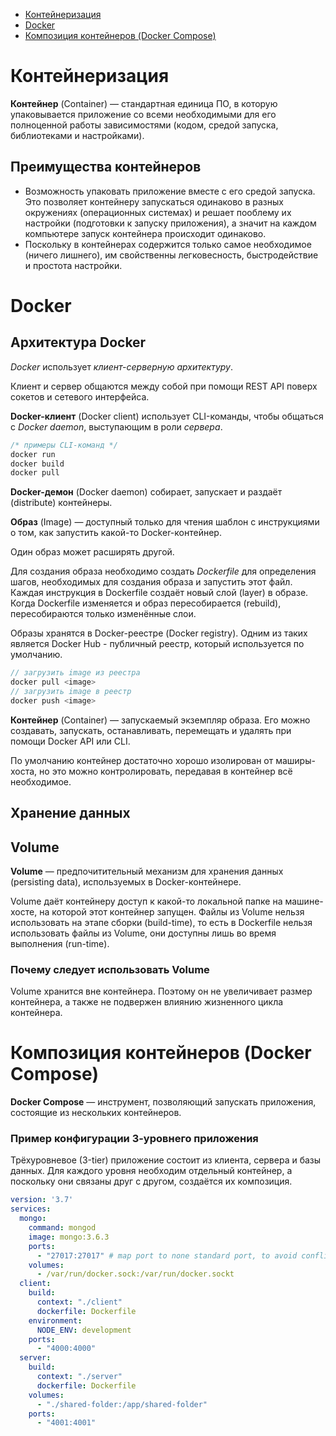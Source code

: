- [Контейнеризация](#контейнеризация)
- [Docker](#docker)
- [Композиция контейнеров (Docker Compose)](#композиция-контейнеров-docker-compose)

# Контейнеризация

**Контейнер** (Container) — стандартная единица ПО, в которую упаковывается приложение со всеми необходимыми для его полноценной работы зависимостями (кодом, средой запуска, библиотеками и настройками).

## Преимущества контейнеров
* Возможность упаковать приложение вместе с его средой запуска. Это позволяет контейнеру запускаться одинаково в разных окружениях (операционных системах) и решает пооблему их настройки (подготовки к запуску приложения), а значит на каждом компьютере запуск контейнера происходит одинаково. 
* Поскольку в контейнерах содержится только самое необходимое (ничего лишнего), им свойственны легковесность, быстродействие и простота настройки.

# Docker

## Архитектура Docker

*Docker* использует *клиент-серверную архитектуру*. 

Клиент и сервер общаются между собой при помощи REST API поверх сокетов и сетевого интерфейса.

**Docker-клиент** (Docker client) использует CLI-команды, чтобы общаться с *Docker daemon*, выступающим в роли *сервера*.
```js
/* примеры CLI-команд */
docker run
docker build
docker pull
```
**Docker-демон** (Docker daemon) собирает, запускает и раздаёт (distribute) контейнеры.

**Образ** (Image) — доступный только для чтения шаблон с инструкциями о том, как запустить какой-то Docker-контейнер. 

Один образ может расширять другой.

Для создания образа необходимо создать *Dockerfile* для определения шагов, необходимых для создания образа и запустить этот файл. Каждая инструкция в Dockerfile создаёт новый слой (layer) в образе. Когда Dockerfile изменяется и образ пересобирается (rebuild), пересобираются только изменённые слои.

Образы хранятся в Docker-реестре (Docker registry). Одним из таких является Docker Hub - публичный реестр, который используется по умолчанию.
```js
// загрузить image из реестра
docker pull <image>
// загрузить image в реестр
docker push <image>
```

**Контейнер** (Container) — запускаемый экземпляр образа. Его можно создавать, запускать, останавливать, перемещать и удалять при помощи Docker API или CLI.

По умолчанию контейнер достаточно хорошо изолирован от маширы-хоста, но это можно контролировать, передавая в контейнер всё необходимое.

## Хранение данных

## Volume

**Volume** — предпочитительный механизм для хранения данных (persisting data), используемых в Docker-контейнере.

Volume даёт контейнеру доступ к какой-то локальной папке на машине-хосте, на которой этот контейнер запущен. Файлы из Volume нельзя использовать на этапе сборки (build-time), то есть в Dockerfile нельзя использовать файлы из Volume, они доступны лишь во время выполнения (run-time).

### Почему следует использовать Volume

Volume хранится вне контейнера. Поэтому он не увеличивает размер контейнера, а также не подвержен влиянию жизненного цикла контейнера.


# Композиция контейнеров (Docker Compose)

**Docker Compose** — инструмент, позволяющий запускать приложения, состоящие из нескольких контейнеров.

### Пример конфигурации 3-уровнего приложения

Трёхуровневое (3-tier) приложение состоит из клиента, сервера и базы данных. Для каждого уровня необходим отдельный контейнер, а поскольку они связаны друг с другом, создаётся их композиция.

```yaml
version: '3.7'
services:
  mongo:
    command: mongod
    image: mongo:3.6.3
    ports:
      - "27017:27017" # map port to none standard port, to avoid conflicts with locally installed mongodb
    volumes:
      - /var/run/docker.sock:/var/run/docker.sockt
  client:
    build:
      context: "./client"
      dockerfile: Dockerfile
    environment:
      NODE_ENV: development
    ports:
      - "4000:4000"
  server:
    build:
      context: "./server"
      dockerfile: Dockerfile
    volumes: 
      - "./shared-folder:/app/shared-folder"
    ports:
      - "4001:4001"
```
